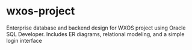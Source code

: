 # wxos-project
Enterprise database and backend design for WXOS project using Oracle SQL Developer. Includes ER diagrams, relational modeling, and a simple login interface 
